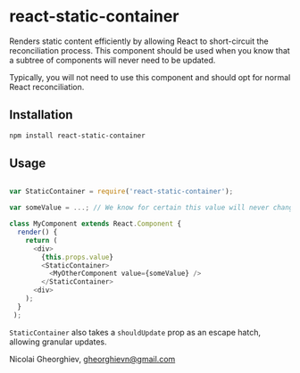# react-static-container

Renders static content efficiently by allowing React to short-circuit the
reconciliation process. This component should be used when you know that a
subtree of components will never need to be updated.

Typically, you will not need to use this component and should opt for normal
React reconciliation.


## Installation

```sh
npm install react-static-container
```

## Usage

```js

var StaticContainer = require('react-static-container');

var someValue = ...; // We know for certain this value will never change.

class MyComponent extends React.Component {
  render() {
    return (
      <div>
        {this.props.value}
        <StaticContainer>
          <MyOtherComponent value={someValue} />
        </StaticContainer>
      <div>
    );
  }
 );
```

`StaticContainer` also takes a `shouldUpdate` prop as an escape hatch, allowing granular updates.

Nicolai Gheorghiev, gheorghievn@gmail.com
